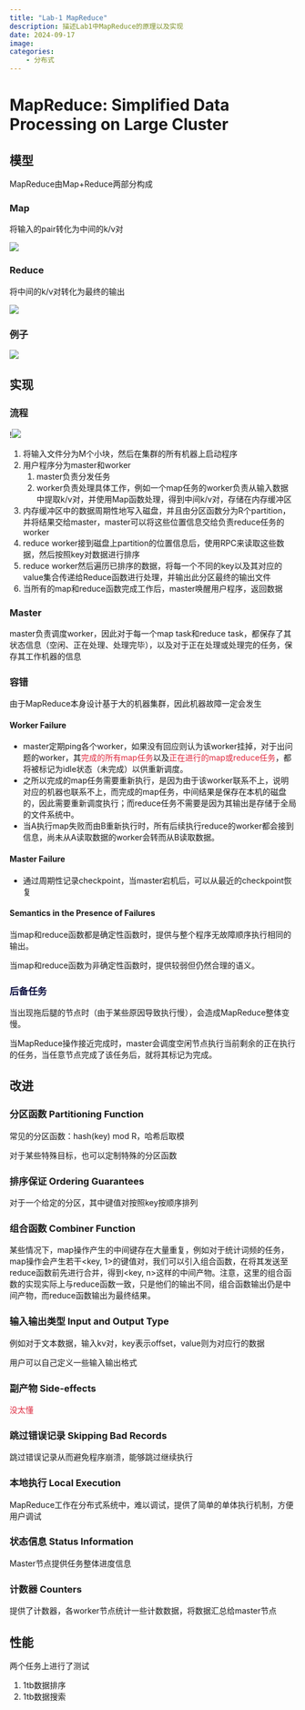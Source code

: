 ```yaml
---
title: "Lab-1 MapReduce"
description: 描述Lab1中MapReduce的原理以及实现
date: 2024-09-17
image:
categories:
    - 分布式
---
```


# MapReduce: Simplified Data Processing on Large Cluster
## 模型
MapReduce由Map+Reduce两部分构成

### Map
将输入的pair转化为中间的k/v对

![](https://cdn.jsdelivr.net/gh/Messiz/image-bed/test/20240924001534.png)

### Reduce
将中间的k/v对转化为最终的输出

![](https://cdn.jsdelivr.net/gh/Messiz/image-bed/test/20240924001544.png)



### 例子
![](https://cdn.jsdelivr.net/gh/Messiz/image-bed/test/20240924001552.png)



## 实现
### 流程
!![](https://cdn.jsdelivr.net/gh/Messiz/image-bed/test/20240924001601.png)
1. 将输入文件分为M个小块，然后在集群的所有机器上启动程序
2. 用户程序分为master和worker
    1. master负责分发任务
    2. worker负责处理具体工作，例如一个map任务的worker负责从输入数据中提取k/v对，并使用Map函数处理，得到中间k/v对，存储在内存缓冲区
3. 内存缓冲区中的数据周期性地写入磁盘，并且由分区函数分为R个partition，并将结果交给master，master可以将这些位置信息交给负责reduce任务的worker
4. reduce worker接到磁盘上partition的位置信息后，使用RPC来读取这些数据，然后按照key对数据进行排序
5. reduce worker然后遍历已排序的数据，将每一个不同的key以及其对应的value集合传递给Reduce函数进行处理，并输出此分区最终的输出文件
6. 当所有的map和reduce函数完成工作后，master唤醒用户程序，返回数据



### Master
master负责调度worker，因此对于每一个map task和reduce task，都保存了其状态信息（空闲、正在处理、处理完毕），以及对于正在处理或处理完的任务，保存其工作机器的信息



### 容错
由于MapReduce本身设计基于大的机器集群，因此机器故障一定会发生

#### Worker Failure
+ master定期ping各个worker，如果没有回应则认为该worker挂掉，对于出问题的worker，其<font style="color:#DF2A3F;">完成的所有map任务</font>以及<font style="color:#DF2A3F;">正在进行的map或reduce任务</font>，都将被标记为idle状态（未完成）以供重新调度。
+ 之所以完成的map任务需要重新执行，是因为由于该worker联系不上，说明对应的机器也联系不上，而完成的map任务，中间结果是保存在本机的磁盘的，因此需要重新调度执行；而reduce任务不需要是因为其输出是存储于全局的文件系统中。
+ 当A执行map失败而由B重新执行时，所有后续执行reduce的worker都会接到信息，尚未从A读取数据的worker会转而从B读取数据。



#### Master Failure
+ 通过周期性记录checkpoint，当master宕机后，可以从最近的checkpoint恢复



#### Semantics in the Presence of Failures
当map和reduce函数都是确定性函数时，提供与整个程序无故障顺序执行相同的输出。

当map和reduce函数为非确定性函数时，提供较弱但仍然合理的语义。

<font style="color:rgb(5, 7, 59);background-color:rgb(253, 253, 254);"></font>

### <font style="color:rgb(5, 7, 59);background-color:rgb(253, 253, 254);">后备任务</font>
当出现拖后腿的节点时（由于某些原因导致执行慢），会造成MapReduce整体变慢。

当MapReduce操作接近完成时，master会调度空闲节点执行当前剩余的正在执行的任务，当任意节点完成了该任务后，就将其标记为完成。



## 改进
### 分区函数 Partitioning Function
常见的分区函数：hash(key) mod R，哈希后取模

对于某些特殊目标，也可以定制特殊的分区函数



### 排序保证 Ordering Guarantees
对于一个给定的分区，其中键值对按照key按顺序排列



### 组合函数 Combiner Function
某些情况下，map操作产生的中间键存在大量重复，例如对于统计词频的任务，map操作会产生若干<key, 1>的键值对，我们可以引入组合函数，在将其发送至reduce函数前先进行合并，得到<key, n>这样的中间产物。注意，这里的组合函数的实现实际上与reduce函数一致，只是他们的输出不同，组合函数输出仍是中间产物，而reduce函数输出为最终结果。



### 输入输出类型 Input and Output Type
例如对于文本数据，输入kv对，key表示offset，value则为对应行的数据

用户可以自己定义一些输入输出格式



### 副产物 Side-effects
<font style="color:#DF2A3F;">没太懂</font>

<font style="color:#DF2A3F;"></font>

### 跳过错误记录 Skipping Bad Records
跳过错误记录从而避免程序崩溃，能够跳过继续执行



### 本地执行 Local Execution
MapReduce工作在分布式系统中，难以调试，提供了简单的单体执行机制，方便用户调试



### 状态信息 Status Information
Master节点提供任务整体进度信息



### 计数器 Counters
提供了计数器，各worker节点统计一些计数数据，将数据汇总给master节点



## 性能
两个任务上进行了测试

1. 1tb数据排序
2. 1tb数据搜索

